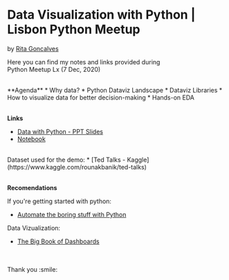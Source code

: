 # Data Visualization with Python | Lisbon Python Meetup
by [Rita Goncalves](https://www.linkedin.com/in/ritavigoncalves/) 

Here you can find my notes and links provided during <br />
Python Meetup Lx (7 Dec, 2020) 

<br />
**Agenda**
* Why data? 
* Python Dataviz Landscape 
* Dataviz Libraries 
* How to visualize data for better decision-making 
* Hands-on EDA 
<br />
<br />

**Links**
* [Data with Python - PPT Slides](https://www.canva.com/design/DAEPdIsJ4mo/tp5MezhEtHsN7vUP_957-w/view?utm_content=DAEPdIsJ4mo&utm_campaign=designshare&utm_medium=link&utm_source=publishsharelink) 
* [Notebook](https://github.com/ritavigoncalves/python-meetup-lx/blob/main/Dataviz_with_Python_(Hands_On).ipynb)
<br />
Dataset used for the demo: 
* [Ted Talks - Kaggle](https://www.kaggle.com/rounakbanik/ted-talks)
<br />
<br />

**Recomendations** <br />

If you're getting started with python:
* [Automate the boring stuff with Python](automatetheboringstuff.com)

Data Vizualization:
* [The Big Book of Dashboards](https://www.bigbookofdashboards.com/)
<br />
<br />
Thank you :smile:
